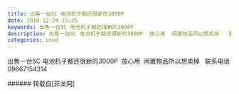 ```yaml
---
title: 出售一台5C 电池机子都还很新的3000P
date: 2018-12-24 15:25
keywords: 出售一台5C 电池机子都还很新的3000P
description: 出售一台5C 电池机子都还很新的3000P  放心用  闲置物品所以想卖掉   联系电话09667154314
categories: used
---
```

<td class="t_f" id="postmessage_2547199">

出售一台5C 电池机子都还很新的3000P  放心用  闲置物品所以想卖掉   联系电话09667154314<br/>
</td>
###### 转载自[菲龙网]